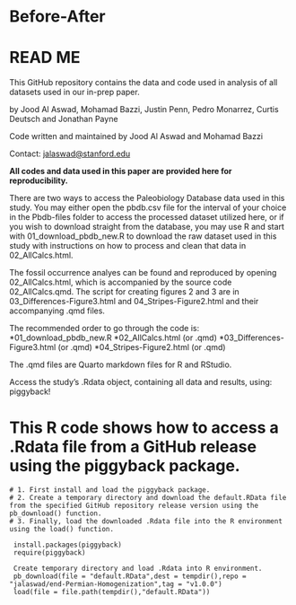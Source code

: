 # Before-After

# READ ME

This GitHub repository contains the data and code used in analysis of all datasets used in our in-prep paper.

by Jood Al Aswad, Mohamad Bazzi, Justin Penn, Pedro Monarrez, Curtis Deutsch and Jonathan Payne

Code written and maintained by Jood Al Aswad and Mohamad Bazzi 

Contact: jalaswad@stanford.edu

**All codes and data used in this paper are provided here for reproducibility.**

There are two ways to access the Paleobiology Database data used in this study. You may either open the pbdb.csv file for the interval of your choice in the Pbdb-files folder to access the processed dataset utilized here, or if you wish to download straight from the database, you may use R and start with 01_download_pbdb_new.R to download the raw dataset used in this study with instructions on how to process and clean that data in 02_AllCalcs.html.

The fossil occurrence analyes can be found and reproduced by opening 02_AllCalcs.html, which is accompanied by the source code 02_AllCalcs.qmd. The script for creating figures 2 and 3 are in 03_Differences-Figure3.html and 04_Stripes-Figure2.html and their accompanying .qmd files.

The recommended order to go through the code is:
 *01_download_pbdb_new.R
 *02_AllCalcs.html (or .qmd)
 *03_Differences-Figure3.html (or .qmd)
 *04_Stripes-Figure2.html (or .qmd)

 The .qmd files are Quarto markdown files for R and RStudio.

Access the study’s .Rdata object, containing all data and results, using: piggyback!

# This R code shows how to access a .Rdata file from a GitHub release using the piggyback package.
```
# 1. First install and load the piggyback package.
# 2. Create a temporary directory and download the default.RData file from the specified GitHub repository release version using the pb_download() function.
# 3. Finally, load the downloaded .Rdata file into the R environment using the load() function.

 install.packages(piggyback)
 require(piggyback)

 Create temporary directory and load .Rdata into R environment.
 pb_download(file = "default.RData",dest = tempdir(),repo = "jalaswad/end-Permian-Homogenization",tag = "v1.0.0")
 load(file = file.path(tempdir(),"default.RData"))

```

